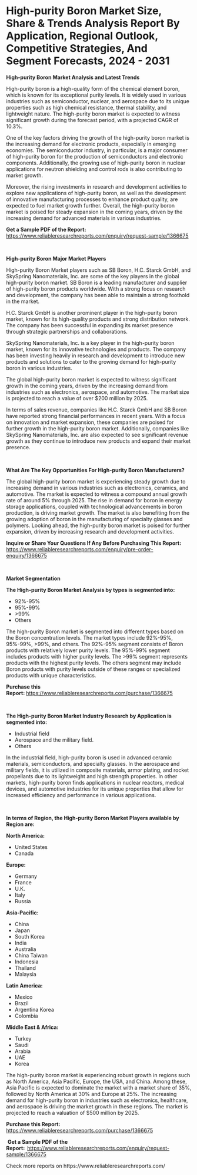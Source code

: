 <p><h1>High-purity Boron Market Size, Share & Trends Analysis Report By Application, Regional Outlook, Competitive Strategies, And Segment Forecasts, 2024 - 2031</h1></p><p><strong>High-purity Boron Market Analysis and Latest Trends</strong></p>
<p><p>High-purity boron is a high-quality form of the chemical element boron, which is known for its exceptional purity levels. It is widely used in various industries such as semiconductor, nuclear, and aerospace due to its unique properties such as high chemical resistance, thermal stability, and lightweight nature. The high-purity boron market is expected to witness significant growth during the forecast period, with a projected CAGR of 10.3%.</p><p>One of the key factors driving the growth of the high-purity boron market is the increasing demand for electronic products, especially in emerging economies. The semiconductor industry, in particular, is a major consumer of high-purity boron for the production of semiconductors and electronic components. Additionally, the growing use of high-purity boron in nuclear applications for neutron shielding and control rods is also contributing to market growth.</p><p>Moreover, the rising investments in research and development activities to explore new applications of high-purity boron, as well as the development of innovative manufacturing processes to enhance product quality, are expected to fuel market growth further. Overall, the high-purity boron market is poised for steady expansion in the coming years, driven by the increasing demand for advanced materials in various industries.</p></p>
<p><strong>Get a Sample PDF of the Report:&nbsp;</strong> <a href="https://www.reliableresearchreports.com/enquiry/request-sample/1366675">https://www.reliableresearchreports.com/enquiry/request-sample/1366675</a></p>
<p>&nbsp;</p>
<p><strong>High-purity Boron Major Market Players</strong></p>
<p><p>High-purity Boron Market players such as SB Boron, H.C. Starck GmbH, and SkySpring Nanomaterials, Inc. are some of the key players in the global high-purity boron market. SB Boron is a leading manufacturer and supplier of high-purity boron products worldwide. With a strong focus on research and development, the company has been able to maintain a strong foothold in the market.</p><p>H.C. Starck GmbH is another prominent player in the high-purity boron market, known for its high-quality products and strong distribution network. The company has been successful in expanding its market presence through strategic partnerships and collaborations.</p><p>SkySpring Nanomaterials, Inc. is a key player in the high-purity boron market, known for its innovative technologies and products. The company has been investing heavily in research and development to introduce new products and solutions to cater to the growing demand for high-purity boron in various industries.</p><p>The global high-purity boron market is expected to witness significant growth in the coming years, driven by the increasing demand from industries such as electronics, aerospace, and automotive. The market size is projected to reach a value of over $200 million by 2025.</p><p>In terms of sales revenue, companies like H.C. Starck GmbH and SB Boron have reported strong financial performances in recent years. With a focus on innovation and market expansion, these companies are poised for further growth in the high-purity boron market. Additionally, companies like SkySpring Nanomaterials, Inc. are also expected to see significant revenue growth as they continue to introduce new products and expand their market presence.</p></p>
<p>&nbsp;</p>
<p><strong>What Are The Key Opportunities For High-purity Boron Manufacturers?</strong></p>
<p><p>The global high-purity boron market is experiencing steady growth due to increasing demand in various industries such as electronics, ceramics, and automotive. The market is expected to witness a compound annual growth rate of around 5% through 2025. The rise in demand for boron in energy storage applications, coupled with technological advancements in boron production, is driving market growth. The market is also benefiting from the growing adoption of boron in the manufacturing of specialty glasses and polymers. Looking ahead, the high-purity boron market is poised for further expansion, driven by increasing research and development activities.</p></p>
<p><strong>Inquire or Share Your Questions If Any Before Purchasing This Report:</strong> <a href="https://www.reliableresearchreports.com/enquiry/pre-order-enquiry/1366675">https://www.reliableresearchreports.com/enquiry/pre-order-enquiry/1366675</a></p>
<p>&nbsp;</p>
<p><strong>Market Segmentation</strong></p>
<p><strong>The High-purity Boron Market Analysis by types is segmented into:</strong></p>
<p><ul><li>92%-95%</li><li>95%-99%</li><li>>99%</li><li>Others</li></ul></p>
<p><p>The high-purity Boron market is segmented into different types based on the Boron concentration levels. The market types include 92%-95%, 95%-99%, >99%, and others. The 92%-95% segment consists of Boron products with relatively lower purity levels. The 95%-99% segment includes products with higher purity levels. The >99% segment represents products with the highest purity levels. The others segment may include Boron products with purity levels outside of these ranges or specialized products with unique characteristics.</p></p>
<p><strong>Purchase this Report:&nbsp;</strong><a href="https://www.reliableresearchreports.com/purchase/1366675">https://www.reliableresearchreports.com/purchase/1366675</a></p>
<p>&nbsp;</p>
<p><strong>The High-purity Boron Market Industry Research by Application is segmented into:</strong></p>
<p><ul><li>Industrial field</li><li>Aerospace and the military field.</li><li>Others</li></ul></p>
<p><p>In the industrial field, high-purity boron is used in advanced ceramic materials, semiconductors, and specialty glasses. In the aerospace and military fields, it is utilized in composite materials, armor plating, and rocket propellants due to its lightweight and high strength properties. In other markets, high-purity boron finds applications in nuclear reactors, medical devices, and automotive industries for its unique properties that allow for increased efficiency and performance in various applications.</p></p>
<p>&nbsp;</p>
<p><strong>In terms of Region, the High-purity Boron Market Players available by Region are:</strong></p>
<p>
    <p> <strong> North America: </strong>
        <ul>
            <li>United States</li>
            <li>Canada</li>
        </ul>
        </p> 
    <p> <strong> Europe: </strong>
        <ul>
            <li>Germany</li>
            <li>France</li>
            <li>U.K.</li>
            <li>Italy</li>
            <li>Russia</li>
        </ul>
        </p> 
    <p> <strong> Asia-Pacific: </strong>
        <ul>
            <li>China</li>
            <li>Japan</li>
            <li>South Korea</li>
            <li>India</li>
            <li>Australia</li>
            <li>China Taiwan</li>
            <li>Indonesia</li>
            <li>Thailand</li>
            <li>Malaysia</li>
        </ul>
        </p> 
    <p> <strong> Latin America: </strong>
        <ul>
            <li>Mexico</li>
            <li>Brazil</li>
            <li>Argentina Korea</li>
            <li>Colombia</li>
        </ul>
        </p> 
    <p> <strong> Middle East & Africa: </strong>
        <ul>
            <li>Turkey</li>
            <li>Saudi</li>
            <li>Arabia</li>
            <li>UAE</li>
            <li>Korea</li>
        </ul>
    </p>
    </p>
<p><p>The high-purity boron market is experiencing robust growth in regions such as North America, Asia Pacific, Europe, the USA, and China. Among these, Asia Pacific is expected to dominate the market with a market share of 35%, followed by North America at 30% and Europe at 25%. The increasing demand for high-purity boron in industries such as electronics, healthcare, and aerospace is driving the market growth in these regions. The market is projected to reach a valuation of $500 million by 2025.</p></p>
<p><strong>Purchase this Report: </strong><a href="https://www.reliableresearchreports.com/purchase/1366675">https://www.reliableresearchreports.com/purchase/1366675</a></p>
<p>&nbsp;<strong>Get a Sample PDF of the Report:&nbsp;&nbsp;</strong><a href="https://www.reliableresearchreports.com/enquiry/request-sample/1366675">https://www.reliableresearchreports.com/enquiry/request-sample/1366675</a></p>
<p><strong></strong></p>
<p>Check more reports on https://www.reliableresearchreports.com/</p>
